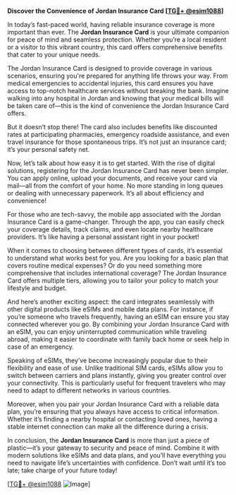 **Discover the Convenience of Jordan Insurance Card [[TG💪+ @esim1088](https://t.me/s/esim1088)]**

In today’s fast-paced world, having reliable insurance coverage is more important than ever. The **Jordan Insurance Card** is your ultimate companion for peace of mind and seamless protection. Whether you’re a local resident or a visitor to this vibrant country, this card offers comprehensive benefits that cater to your unique needs.

The Jordan Insurance Card is designed to provide coverage in various scenarios, ensuring you're prepared for anything life throws your way. From medical emergencies to accidental injuries, this card ensures you have access to top-notch healthcare services without breaking the bank. Imagine walking into any hospital in Jordan and knowing that your medical bills will be taken care of—this is the kind of convenience the Jordan Insurance Card offers.

But it doesn’t stop there! The card also includes benefits like discounted rates at participating pharmacies, emergency roadside assistance, and even travel insurance for those spontaneous trips. It’s not just an insurance card; it’s your personal safety net.

Now, let’s talk about how easy it is to get started. With the rise of digital solutions, registering for the Jordan Insurance Card has never been simpler. You can apply online, upload your documents, and receive your card via mail—all from the comfort of your home. No more standing in long queues or dealing with unnecessary paperwork. It’s all about efficiency and convenience!

For those who are tech-savvy, the mobile app associated with the Jordan Insurance Card is a game-changer. Through the app, you can easily check your coverage details, track claims, and even locate nearby healthcare providers. It’s like having a personal assistant right in your pocket!

When it comes to choosing between different types of cards, it’s essential to understand what works best for you. Are you looking for a basic plan that covers routine medical expenses? Or do you need something more comprehensive that includes international coverage? The Jordan Insurance Card offers multiple tiers, allowing you to tailor your policy to match your lifestyle and budget.

And here’s another exciting aspect: the card integrates seamlessly with other digital products like eSIMs and mobile data plans. For instance, if you’re someone who travels frequently, having an eSIM can ensure you stay connected wherever you go. By combining your Jordan Insurance Card with an eSIM, you can enjoy uninterrupted communication while traveling abroad, making it easier to coordinate with family back home or seek help in case of an emergency.

Speaking of eSIMs, they’ve become increasingly popular due to their flexibility and ease of use. Unlike traditional SIM cards, eSIMs allow you to switch between carriers and plans instantly, giving you greater control over your connectivity. This is particularly useful for frequent travelers who may need to adapt to different networks in various countries.

Moreover, when you pair your Jordan Insurance Card with a reliable data plan, you’re ensuring that you always have access to critical information. Whether it’s finding a nearby hospital or contacting loved ones, having a stable internet connection can make all the difference during a crisis.

In conclusion, the **Jordan Insurance Card** is more than just a piece of plastic—it’s your gateway to security and peace of mind. Combine it with modern solutions like eSIMs and data plans, and you’ll have everything you need to navigate life’s uncertainties with confidence. Don’t wait until it’s too late; take charge of your future today!

[[TG💪+ @esim1088](https://t.me/s/esim1088) ![Image](https://i.postimg.cc/Y0z9fWf4/image.png)]